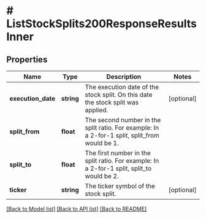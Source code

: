 # # ListStockSplits200ResponseResultsInner

## Properties

Name | Type | Description | Notes
------------ | ------------- | ------------- | -------------
**execution_date** | **string** | The execution date of the stock split. On this date the stock split was applied. | [optional]
**split_from** | **float** | The second number in the split ratio.  For example: In a 2-for-1 split, split_from would be 1. |
**split_to** | **float** | The first number in the split ratio.  For example: In a 2-for-1 split, split_to would be 2. |
**ticker** | **string** | The ticker symbol of the stock split. | [optional]

[[Back to Model list]](../../README.md#models) [[Back to API list]](../../README.md#endpoints) [[Back to README]](../../README.md)
